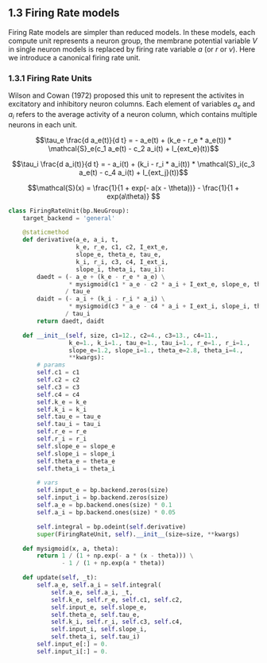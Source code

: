 
## 1.3 Firing Rate models

Firing Rate models are simpler than reduced models. In these models, each compute unit represents a neuron group, the membrane potential variable $V$ in single neuron models is replaced by firing rate variable $a$ (or $r$ or $\nu$). Here we introduce a canonical firing rate unit.

### 1.3.1 Firing Rate Units

Wilson and Cowan (1972) proposed this unit to represent the activites in excitatory and inhibitory neuron columns. Each element of variables $a_e$ and $a_i$ refers to the average activity of a neuron column, which contains multiple neurons in each unit.

$$\tau_e \frac{d a_e(t)}{d t} = - a_e(t) + (k_e - r_e * a_e(t)) * \mathcal{S}_e(c_1 a_e(t) - c_2 a_i(t) + I_{ext_e}(t))$$

$$\tau_i \frac{d a_i(t)}{d t} = - a_i(t) + (k_i - r_i * a_i(t)) * \mathcal{S}_i(c_3 a_e(t) - c_4 a_i(t) + I_{ext_j}(t))$$

$$\mathcal{S}(x) = \frac{1}{1 + exp(- a(x - \theta))} - \frac{1}{1 + exp(a\theta)} $$


```python
class FiringRateUnit(bp.NeuGroup):
    target_backend = 'general'

    @staticmethod
    def derivative(a_e, a_i, t,
                   k_e, r_e, c1, c2, I_ext_e,
                   slope_e, theta_e, tau_e,
                   k_i, r_i, c3, c4, I_ext_i,
                   slope_i, theta_i, tau_i):
        daedt = (- a_e + (k_e - r_e * a_e) \
                 * mysigmoid(c1 * a_e - c2 * a_i + I_ext_e, slope_e, theta_e)) \
                / tau_e
        daidt = (- a_i + (k_i - r_i * a_i) \
                 * mysigmoid(c3 * a_e - c4 * a_i + I_ext_i, slope_i, theta_i)) \
                / tau_i
        return daedt, daidt

    def __init__(self, size, c1=12., c2=4., c3=13., c4=11.,
                 k_e=1., k_i=1., tau_e=1., tau_i=1., r_e=1., r_i=1.,
                 slope_e=1.2, slope_i=1., theta_e=2.8, theta_i=4.,
                 **kwargs):
        # params
        self.c1 = c1
        self.c2 = c2
        self.c3 = c3
        self.c4 = c4
        self.k_e = k_e
        self.k_i = k_i
        self.tau_e = tau_e
        self.tau_i = tau_i
        self.r_e = r_e
        self.r_i = r_i
        self.slope_e = slope_e
        self.slope_i = slope_i
        self.theta_e = theta_e
        self.theta_i = theta_i

        # vars
        self.input_e = bp.backend.zeros(size)
        self.input_i = bp.backend.zeros(size)
        self.a_e = bp.backend.ones(size) * 0.1
        self.a_i = bp.backend.ones(size) * 0.05

        self.integral = bp.odeint(self.derivative)
        super(FiringRateUnit, self).__init__(size=size, **kwargs)

    def mysigmoid(x, a, theta):
        return 1 / (1 + np.exp(- a * (x - theta))) \
               - 1 / (1 + np.exp(a * theta))

    def update(self, _t):
        self.a_e, self.a_i = self.integral(
            self.a_e, self.a_i, _t,
            self.k_e, self.r_e, self.c1, self.c2,
            self.input_e, self.slope_e,
            self.theta_e, self.tau_e,
            self.k_i, self.r_i, self.c3, self.c4,
            self.input_i, self.slope_i,
            self.theta_i, self.tau_i)
        self.input_e[:] = 0.
        self.input_i[:] = 0.
```
